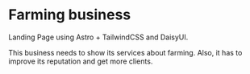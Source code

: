 # Farming business

Landing Page using Astro + TailwindCSS and DaisyUI.

This business needs to show its services about farming. Also, it has to improve its reputation and get more clients.
